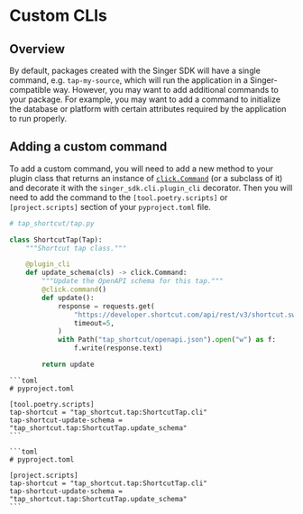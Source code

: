 # Custom CLIs

## Overview

By default, packages created with the Singer SDK will have a single command, e.g. `tap-my-source`, which will run the application in a Singer-compatible way. However, you may want to add additional commands to your package. For example, you may want to add a command to initialize the database or platform with certain attributes required by the application to run properly.

## Adding a custom command

To add a custom command, you will need to add a new method to your plugin class that returns an instance of [`click.Command`](https://click.palletsprojects.com/en/8.1.x/api/#commands) (or a subclass of it) and decorate it with the `singer_sdk.cli.plugin_cli` decorator. Then you will need to add the command to the `[tool.poetry.scripts]` or `[project.scripts]` section of your `pyproject.toml` file.

```python
# tap_shortcut/tap.py

class ShortcutTap(Tap):
    """Shortcut tap class."""

    @plugin_cli
    def update_schema(cls) -> click.Command:
        """Update the OpenAPI schema for this tap."""
        @click.command()
        def update():
            response = requests.get(
                "https://developer.shortcut.com/api/rest/v3/shortcut.swagger.json",
                timeout=5,
            )
            with Path("tap_shortcut/openapi.json").open("w") as f:
                f.write(response.text)

        return update
```

````{tab} Poetry
```toml
# pyproject.toml

[tool.poetry.scripts]
tap-shortcut = "tap_shortcut.tap:ShortcutTap.cli"
tap-shortcut-update-schema = "tap_shortcut.tap:ShortcutTap.update_schema"
```
````

````{tab} uv
```toml
# pyproject.toml

[project.scripts]
tap-shortcut = "tap_shortcut.tap:ShortcutTap.cli"
tap-shortcut-update-schema = "tap_shortcut.tap:ShortcutTap.update_schema"
```
````
